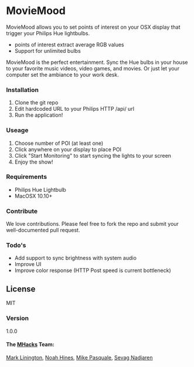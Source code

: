# MovieMood

MovieMood allows you to set points of interest on your OSX display that trigger your Philips Hue lightbulbs.

  - points of interest extract average RGB values
  - Support for unlimited bulbs

MovieMood is the perfect entertainment. Sync the Hue bulbs in your house to your favorite music videos, video games, and movies. Or just let your computer set the ambiance to your work desk.

### Installation

 1. Clone the git repo
 2. Edit hardcoded URL to your Philips HTTP /api/ url
 3. Run the application!

### Useage
 1. Choose number of POI (at least one)
 2. Click anywhere on your display to place POI
 3. Click "Start Monitoring" to start syncing the lights to your screen
 4. Enjoy the show!

### Requirements
* Philips Hue Lightbulb
* MacOSX 10.10+

### Contribute

We love contributions. Please feel free to fork the repo and submit your well-documented pull request.

### Todo's

 - Add support to sync brightness with system audio
 - Improve UI
 - Improve color response (HTTP Post speed is current bottleneck)

License
----
MIT

### Version
1.0.0

#### The [MHacks](http://mhacks.org) Team:
[Mark Linington](http://google.com), 
[Noah Hines](http://), 
[Mike Pasquale](http://), 
[Sevag Nadjaren](http://)
